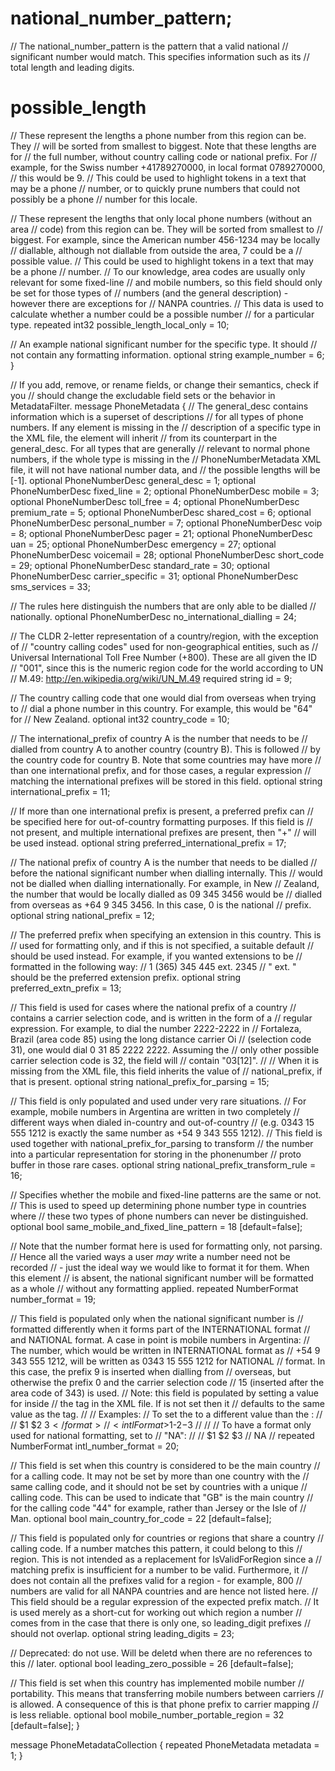 
# national_number_pattern;
  // The national_number_pattern is the pattern that a valid national
  // significant number would match. This specifies information such as its
  // total length and leading digits.

# possible_length
  // These represent the lengths a phone number from this region can be. They
  // will be sorted from smallest to biggest. Note that these lengths are for
  // the full number, without country calling code or national prefix. For
  // example, for the Swiss number +41789270000, in local format 0789270000,
  // this would be 9.
  // This could be used to highlight tokens in a text that may be a phone
  // number, or to quickly prune numbers that could not possibly be a phone
  // number for this locale.

  // These represent the lengths that only local phone numbers (without an area
  // code) from this region can be. They will be sorted from smallest to
  // biggest. For example, since the American number 456-1234 may be locally
  // diallable, although not diallable from outside the area, 7 could be a
  // possible value.
  // This could be used to highlight tokens in a text that may be a phone
  // number.
  // To our knowledge, area codes are usually only relevant for some fixed-line
  // and mobile numbers, so this field should only be set for those types of
  // numbers (and the general description) - however there are exceptions for
  // NANPA countries.
  // This data is used to calculate whether a number could be a possible number
  // for a particular type.
  repeated int32 possible_length_local_only = 10;

  // An example national significant number for the specific type. It should
  // not contain any formatting information.
  optional string example_number = 6;
}

// If you add, remove, or rename fields, or change their semantics, check if you
// should change the excludable field sets or the behavior in MetadataFilter.
message PhoneMetadata {
  // The general_desc contains information which is a superset of descriptions
  // for all types of phone numbers. If any element is missing in the
  // description of a specific type in the XML file, the element will inherit
  // from its counterpart in the general_desc. For all types that are generally
  // relevant to normal phone numbers, if the whole type is missing in the
  // PhoneNumberMetadata XML file, it will not have national number data, and
  // the possible lengths will be [-1].
  optional PhoneNumberDesc general_desc = 1;
  optional PhoneNumberDesc fixed_line = 2;
  optional PhoneNumberDesc mobile = 3;
  optional PhoneNumberDesc toll_free = 4;
  optional PhoneNumberDesc premium_rate = 5;
  optional PhoneNumberDesc shared_cost = 6;
  optional PhoneNumberDesc personal_number = 7;
  optional PhoneNumberDesc voip = 8;
  optional PhoneNumberDesc pager = 21;
  optional PhoneNumberDesc uan = 25;
  optional PhoneNumberDesc emergency = 27;
  optional PhoneNumberDesc voicemail = 28;
  optional PhoneNumberDesc short_code = 29;
  optional PhoneNumberDesc standard_rate = 30;
  optional PhoneNumberDesc carrier_specific = 31;
  optional PhoneNumberDesc sms_services = 33;

  // The rules here distinguish the numbers that are only able to be dialled
  // nationally.
  optional PhoneNumberDesc no_international_dialling = 24;

  // The CLDR 2-letter representation of a country/region, with the exception of
  // "country calling codes" used for non-geographical entities, such as
  // Universal International Toll Free Number (+800). These are all given the ID
  // "001", since this is the numeric region code for the world according to UN
  // M.49: http://en.wikipedia.org/wiki/UN_M.49
  required string id = 9;

  // The country calling code that one would dial from overseas when trying to
  // dial a phone number in this country. For example, this would be "64" for
  // New Zealand.
  optional int32 country_code = 10;

  // The international_prefix of country A is the number that needs to be
  // dialled from country A to another country (country B). This is followed
  // by the country code for country B. Note that some countries may have more
  // than one international prefix, and for those cases, a regular expression
  // matching the international prefixes will be stored in this field.
  optional string international_prefix = 11;

  // If more than one international prefix is present, a preferred prefix can
  // be specified here for out-of-country formatting purposes. If this field is
  // not present, and multiple international prefixes are present, then "+"
  // will be used instead.
  optional string preferred_international_prefix = 17;

  // The national prefix of country A is the number that needs to be dialled
  // before the national significant number when dialling internally. This
  // would not be dialled when dialling internationally. For example, in New
  // Zealand, the number that would be locally dialled as 09 345 3456 would be
  // dialled from overseas as +64 9 345 3456. In this case, 0 is the national
  // prefix.
  optional string national_prefix = 12;

  // The preferred prefix when specifying an extension in this country. This is
  // used for formatting only, and if this is not specified, a suitable default
  // should be used instead. For example, if you wanted extensions to be
  // formatted in the following way:
  // 1 (365) 345 445 ext. 2345
  // " ext. "  should be the preferred extension prefix.
  optional string preferred_extn_prefix = 13;

  // This field is used for cases where the national prefix of a country
  // contains a carrier selection code, and is written in the form of a
  // regular expression. For example, to dial the number 2222-2222 in
  // Fortaleza, Brazil (area code 85) using the long distance carrier Oi
  // (selection code 31), one would dial 0 31 85 2222 2222. Assuming the
  // only other possible carrier selection code is 32, the field will
  // contain "03[12]".
  //
  // When it is missing from the XML file, this field inherits the value of
  // national_prefix, if that is present.
  optional string national_prefix_for_parsing = 15;

  // This field is only populated and used under very rare situations.
  // For example, mobile numbers in Argentina are written in two completely
  // different ways when dialed in-country and out-of-country
  // (e.g. 0343 15 555 1212 is exactly the same number as +54 9 343 555 1212).
  // This field is used together with national_prefix_for_parsing to transform
  // the number into a particular representation for storing in the phonenumber
  // proto buffer in those rare cases.
  optional string national_prefix_transform_rule = 16;

  // Specifies whether the mobile and fixed-line patterns are the same or not.
  // This is used to speed up determining phone number type in countries where
  // these two types of phone numbers can never be distinguished.
  optional bool same_mobile_and_fixed_line_pattern = 18 [default=false];

  // Note that the number format here is used for formatting only, not parsing.
  // Hence all the varied ways a user *may* write a number need not be recorded
  // - just the ideal way we would like to format it for them. When this element
  // is absent, the national significant number will be formatted as a whole
  // without any formatting applied.
  repeated NumberFormat number_format = 19;

  // This field is populated only when the national significant number is
  // formatted differently when it forms part of the INTERNATIONAL format
  // and NATIONAL format. A case in point is mobile numbers in Argentina:
  // The number, which would be written in INTERNATIONAL format as
  // +54 9 343 555 1212, will be written as 0343 15 555 1212 for NATIONAL
  // format. In this case, the prefix 9 is inserted when dialling from
  // overseas, but otherwise the prefix 0 and the carrier selection code
  // 15 (inserted after the area code of 343) is used.
  // Note: this field is populated by setting a value for <intlFormat> inside
  // the <numberFormat> tag in the XML file. If <intlFormat> is not set then it
  // defaults to the same value as the <format> tag.
  //
  // Examples:
  //   To set the <intlFormat> to a different value than the <format>:
  //     <numberFormat pattern=....>
  //       <format>$1 $2 $3</format>
  //       <intlFormat>$1-$2-$3</intlFormat>
  //     </numberFormat>
  //
  //   To have a format only used for national formatting, set <intlFormat> to
  //   "NA":
  //     <numberFormat pattern=....>
  //       <format>$1 $2 $3</format>
  //       <intlFormat>NA</intlFormat>
  //     </numberFormat>
  repeated NumberFormat intl_number_format = 20;

  // This field is set when this country is considered to be the main country
  // for a calling code. It may not be set by more than one country with the
  // same calling code, and it should not be set by countries with a unique
  // calling code. This can be used to indicate that "GB" is the main country
  // for the calling code "44" for example, rather than Jersey or the Isle of
  // Man.
  optional bool main_country_for_code = 22 [default=false];

  // This field is populated only for countries or regions that share a country
  // calling code. If a number matches this pattern, it could belong to this
  // region. This is not intended as a replacement for IsValidForRegion since a
  // matching prefix is insufficient for a number to be valid. Furthermore, it
  // does not contain all the prefixes valid for a region - for example, 800
  // numbers are valid for all NANPA countries and are hence not listed here.
  // This field should be a regular expression of the expected prefix match.
  // It is used merely as a short-cut for working out which region a number
  // comes from in the case that there is only one, so leading_digit prefixes
  // should not overlap.
  optional string leading_digits = 23;

  // Deprecated: do not use. Will be deletd when there are no references to this
  // later.
  optional bool leading_zero_possible = 26 [default=false];

  // This field is set when this country has implemented mobile number
  // portability. This means that transferring mobile numbers between carriers
  // is allowed. A consequence of this is that phone prefix to carrier mapping
  // is less reliable.
  optional bool mobile_number_portable_region = 32 [default=false];
}

message PhoneMetadataCollection {
  repeated PhoneMetadata metadata = 1;
}